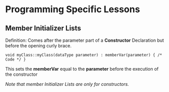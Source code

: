 # Programming Specific Lessons

## Member Initializer Lists
Definition: Comes after the parameter part of a **Constructor** Declaration but before the opening curly brace. 
```
void myClass::myClass(dataType parameter) : memberVar(parameter) { /* Code */ }
```
This sets the **memberVar** equal to the **parameter** before the execution of the constructor

*Note that member Initializer Lists are only for constructors.*
